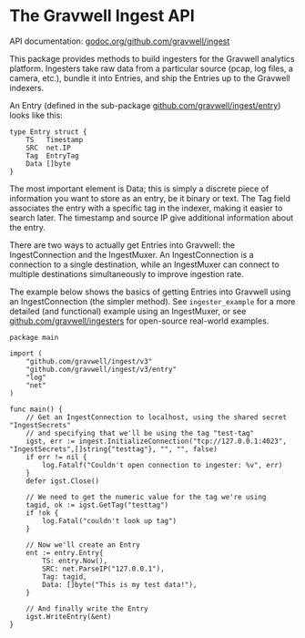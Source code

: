 # The Gravwell Ingest API

API documentation: [godoc.org/github.com/gravwell/ingest](https://godoc.org/github.com/gravwell/ingest)

This package provides methods to build ingesters for the Gravwell analytics platform. Ingesters take raw data from a particular source (pcap, log files, a camera, etc.), bundle it into Entries, and ship the Entries up to the Gravwell indexers.

An Entry (defined in the sub-package [github.com/gravwell/ingest/entry](https://godoc.org/github.com/gravwell/ingest/entry)) looks like this:

	type Entry struct {
	    TS   Timestamp
	    SRC  net.IP
	    Tag  EntryTag
	    Data []byte
	}

The most important element is Data; this is simply a discrete piece of information you want to store as an entry, be it binary or text. The Tag field associates the entry with a specific tag in the indexer, making it easier to search later. The timestamp and source IP give additional information about the entry.

There are two ways to actually get Entries into Gravwell: the IngestConnection and the IngestMuxer. An IngestConnection is a connection to a single destination, while an IngestMuxer can connect to multiple destinations simultaneously to improve ingestion rate.

The example below shows the basics of getting Entries into Gravwell using an IngestConnection (the simpler method). See `ingester_example` for a more detailed (and functional) example using an IngestMuxer, or see [github.com/gravwell/ingesters](https://github.com/gravwell/ingesters) for open-source real-world examples.

	package main
	
	import (
		"github.com/gravwell/ingest/v3"
		"github.com/gravwell/ingest/v3/entry"
		"log"
		"net"
	)
	
	func main() {
		// Get an IngestConnection to localhost, using the shared secret "IngestSecrets"
		// and specifying that we'll be using the tag "test-tag"
		igst, err := ingest.InitializeConnection("tcp://127.0.0.1:4023", "IngestSecrets",[]string{"testtag"}, "", "", false)
		if err != nil {
			log.Fatalf("Couldn't open connection to ingester: %v", err)
		}
		defer igst.Close()
	
		// We need to get the numeric value for the tag we're using
		tagid, ok := igst.GetTag("testtag")
		if !ok {
			log.Fatal("couldn't look up tag")
		}
	
		// Now we'll create an Entry
		ent := entry.Entry{
			TS: entry.Now(),
			SRC: net.ParseIP("127.0.0.1"),
			Tag: tagid,
			Data: []byte("This is my test data!"),
		}
	
		// And finally write the Entry
		igst.WriteEntry(&ent)
	}
